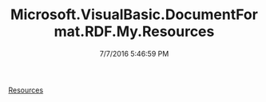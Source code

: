 ﻿---
title: Microsoft.VisualBasic.DocumentFormat.RDF.My.Resources
date: 7/7/2016 5:46:59 PM
---

[Resources](T-Microsoft.VisualBasic.DocumentFormat.RDF.My.Resources.Resources.html)
